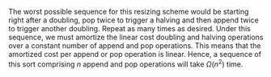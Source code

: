 The worst possible sequence for this resizing scheme would be starting right after a doubling, pop twice to trigger
a halving and then append twice to trigger another doubling. Repeat as many times as desired. Under this sequence,
we must amortize the linear cost doubling and halving operations over a constant number of append and pop operations.
This means that the amortized cost per append or pop operation is linear. Hence, a sequence of this sort comprising
$n$ append and pop operations will take $\Omega(n^2)$ time.
